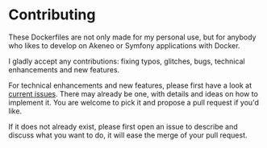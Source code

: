# Contributing

These Dockerfiles are not only made for my personal use, but for anybody who likes to develop on Akeneo or Symfony applications with Docker.

I gladly accept any contributions: fixing typos, glitches, bugs, technical enhancements and new features.

For technical enhancements and new features, please first have a look at [current issues](https://github.com/akeneo/Dockerfiles/issues).
There may already be one, with details and ideas on how to implement it. You are welcome to pick it and propose a pull request if you'd like.

If it does not already exist, please first open an issue to describe and discuss what you want to do, it will ease the merge of your pull request.
